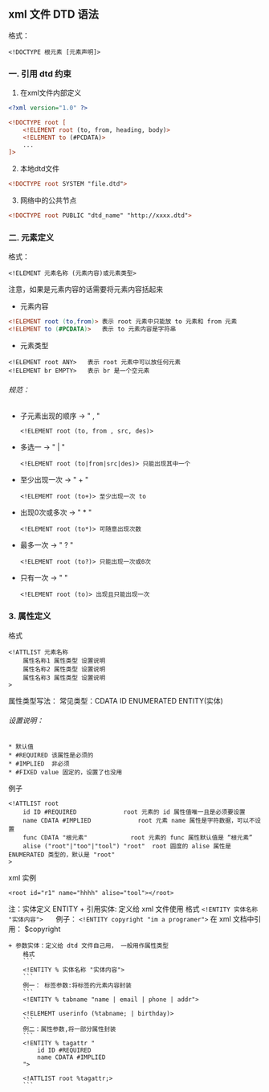 ## xml 文件 DTD 语法

格式： 
```
<!DOCTYPE 根元素 [元素声明]>
```

### 一. 引用 dtd 约束
1. 在xml文件内部定义
```xml
<?xml version="1.0" ?>

<!DOCTYPE root [
	<!ELEMENT root (to, from, heading, body)>
	<!ELEMENT to (#PCDATA)>
	...
]>
```

2. 本地dtd文件 
```xml
<!DOCTYPE root SYSTEM "file.dtd">
```

3. 网络中的公共节点
```xml
<!DOCTYPE root PUBLIC "dtd_name" "http://xxxx.dtd">
```

### 二. 元素定义
格式： 
```
<!ELEMENT 元素名称 (元素内容)或元素类型>
```
注意，如果是元素内容的话需要将元素内容括起来
* 元素内容
```dtd
<!ELEMENT root (to,from)> 表示 root 元素中只能放 to 元素和 from 元素
<!ELEMENT to (#PCDATA)>   表示 to 元素内容是字符串
```

* 元素类型
```
<!ELEMENT root ANY>   表示 root 元素中可以放任何元素
<!ELEMENT br EMPTY>   表示 br 是一个空元素
```

###### 规范：
* 子元素出现的顺序 ->  " , "
	```
	<!ELEMENT root (to, from , src, des)>
	```
* 多选一 -> " | "
	```
	<!ELEMENT root (to|from|src|des)> 只能出现其中一个
	```
* 至少出现一次 -> " + "	
	```
	<!ELEMEMT root (to+)> 至少出现一次 to
	```
* 出现0次或多次 -> " * "
	```
	<!ELEMENT root (to*)> 可随意出现次数
	```
* 最多一次 -> " ? "
	```
	<!ELEMENT root (to?)> 只能出现一次或0次
	```
* 只有一次 -> " "
	```
	<!ELEMENT root (to)> 出现且只能出现一次
	```

### 3. 属性定义
格式
```
<!ATTLIST 元素名称 
	属性名称1 属性类型 设置说明
	属性名称2 属性类型 设置说明
	属性名称3 属性类型 设置说明
>
```
属性类型写法： 
	常见类型：CDATA  ID ENUMERATED ENTITY(实体)
###### 设置说明：  
	* 默认值
	* #REQUIRED 该属性是必须的
	* #IMPLIED  非必须
	* #FIXED value 固定的，设置了也没用

例子
```
<!ATTLIST root 
	id ID #REQUIRED  			root 元素的 id 属性值唯一且是必须要设置
	name CDATA #IMPLIED      		root 元素 name 属性是字符数据，可以不设置
	func CDATA "根元素"  			root 元素的 func 属性默认值是 “根元素”
	alise ("root"|"too"|"tool") "root" 	root 圆度的 alise 属性是 ENUMERATED 类型的，默认是 "root"
>
```
xml 实例
```
<root id="r1" name="hhhh" alise="tool"></root> 
```

注：实体定义 ENTITY
	+ 引用实体: 定义给 xml 文件使用
		格式
		```
		<!ENTITY 实体名称 "实体内容">	
		```
		例子：
		```
		<!ENTITY copyright "im a programer">
		```
		在 xml 文档中引用： $copyright

	+ 参数实体：定义给 dtd 文件自己用， 一般用作属性类型
		格式
		```
		<!ENTITY % 实体名称 "实体内容">
		```
		例一： 标签参数:将标签的元素内容封装
		```
		<!ENTITY % tabname "name | email | phone | addr">

		<!ELEMEMT userinfo (%tabname; | birthday)>
		```
		例二：属性参数,将一部分属性封装
		```
		<!ENTITY % tagattr "
			id ID #REQUIRED
			name CDATA #IMPLIED
		">

		<!ATTLIST root %tagattr;>
		```
